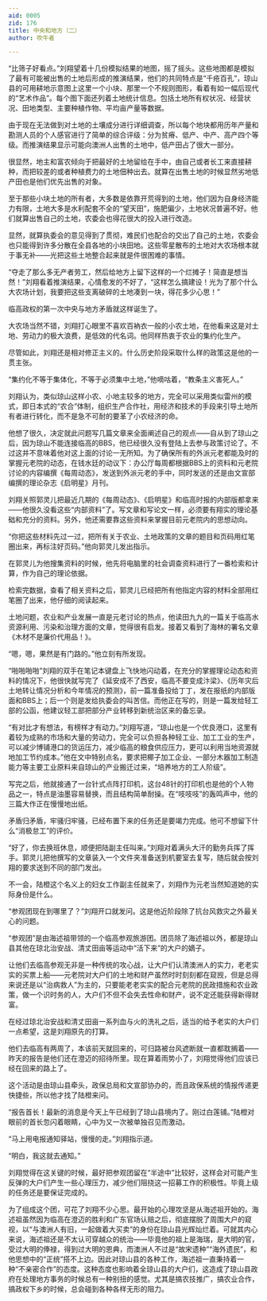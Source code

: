 ```yaml
---
aid: 0005
zid: 176
title: 中央和地方（二）
author: 吹牛者

---
```




  “比筛子好看点。”刘翔望着十几份模拟结果的地图，摇了摇头。这些地图都是模拟了最有可能被出售的土地后形成的推演结果，他们的共同特点是“千疮百孔”，琼山县的可用耕地示意图上这里一个小块、那里一个不规则图形，看着有如一幅后现代的“艺术作品”。每个图下面还列着土地统计信息。包括土地所有权状况、经营状况、田地类型、主要种植作物、平均亩产量等数据。

  由于现在无法做到对土地的土壤成分进行详细调查，所以每个地块都用历年产量和勘测人员的个人感官进行了简单的综合评级：分为贫瘠、低产、中产、高产四个等级。而推演结果显示可能向澳洲人出售的土地中，低产田占了很大一部分。

  很显然，地主和富农倾向于把最好的土地留给在手中，由自己或者长工来直接耕种，而把较差的或者种植费力的土地佃种出去。就算在出售土地的时候显然劣地低产田也是他们优先出售的对象。

  至于那些小块土地的所有者，大多数是依靠开荒得到的土地，他们因为自身经济能力有限，土地大多是水利配套不全的“望天田”，施肥偏少，土地状况普遍不好。他们就算出售自己的土地，农委会也得花很大的投入进行改造。

  显然，就算执委会的意见得到了贯彻，难民们也配合的交出了自己的土地，农委会也只能得到许多分散在全县各地的小块田地。这些零星散布的土地对大农场根本就于事无补——光把这些土地整合起来就是件很困难的事情。

  “夺走了那么多无产者劳工，然后给地方上留下这样的一个烂摊子！简直是想当然！”刘翔看着推演结果，心情愈发的不好了，“这样怎么搞建设！光为了那个什么大农场计划，我要把这些支离破碎的土地凑到一块，得花多少心思！”

  临高政权的第一次中央与地方矛盾就这样诞生了。

  大农场当然不错，刘翔打心眼里不喜欢百衲衣一般的小农土地，在他看来这是对土地、劳动力的极大浪费，是低效的代名词。他同样热衷于农业的集约化生产。

  尽管如此，刘翔还是相对修正主义的。什么历史阶段采取什么样的政策这是他的一贯主张。

  “集约化不等于集体化，不等于必须集中土地，”他嘀咕着，“教条主义害死人。”

  刘翔认为，类似琼山这样小农、小地主较多的地方，完全可以采用类似雷州的模式，即日本式的“农合”体制，组织生产合作社，用经济和技术的手段来引导土地所有者进行转化，而不是急不可耐的要革了小农经济的命。

  他想了很久，决定就此问题写几篇文章来全面阐述自己的观点——自从到了琼山之后，因为琼山不能连接临高的BBS，他已经很久没有登陆上去参与政策讨论了。不过这并不意味着他对这上面的讨论一无所知。为了确保所有的外派元老都能及时的掌握元老院的动态，在钱水廷的动议下：办公厅每周都根据BBS上的资料和元老院讨论的内容编撰《每周动态》，发送到外派元老的手中，同时发送的还是由文宣部编撰的理论杂志《启明星》月刊。

  刘翔关照郭灵儿把最近几期的《每周动态》、《启明星》和临高时报的内部版都拿来——他很久没看这些“内部资料”了。写文章和写论文一样，必须要有翔实的理论基础和充分的资料。另外，他还需要靠这些资料来掌握目前元老院内的思想动向。

  “你把这些材料先过一过，把所有关于农业、土地政策的文章的题目和页码用红笔圈出来，再标注好页码。”他向郭灵儿发出指示。

  在郭灵儿为他搜集资料的时候，他先将电脑里的社会调查资料进行了一番检索和计算，作为自己的理论依据。

  检索完数据，查看了相关资料之后，郭灵儿已经把所有他指定内容的材料全部用红笔圈了出来，他仔细的阅读起来。

  土地问题，农业和产业发展一直是元老讨论的热点，他读田九九的一篇关于临高水资源利用、污染和治理方面的文章，觉得很有启发。接着又看到了海林的署名文章《木材不是廉价代用品！》。

  “嗯，嗯，果然是有门路的。”他立刻有所发现。

  “啪啪啪啪”刘翔的双手在笔记本键盘上飞快地闪动着，在充分的掌握理论动态和资料的情况下，他很快就写完了《延安成不了西安，临高不要变成汴梁》、《历年灾后土地转让情况分析和今年情况的预测》，前一篇准备投给丁丁，发在报纸的内部版面和BBS上；后一个则是发给执委会的叫苦信。而他正在写的，则是一篇发给轻工部的公函，他建议轻工部把部分产业转移到新统治区来的备忘录。

  “有对比才有想法，有榜样才有动力。”刘翔写道，“琼山也是一个优良港口，这里有着较为成熟的市场和大量的劳动力，完全可以负担各种轻工业、加工工业的生产，可以减少博铺港口的货运压力，减少临高的粮食供应压力，更可以利用当地资源就地加工节约成本。”他在文中特别点名，要求把椰子加工企业、一部分木器加工制造能力等主要工业原料来自琼山的产业搬迁过来，“培养地方的工人阶级”。

  写完之后，他就接通了一台针式点阵打印机，这台48针的打印机也是他的个人物品之一，特点是油墨容易替换，而且结构简单耐操。在“吱吱吱”的轰鸣声中，他的三篇大作正在慢慢地出纸。

  矛盾归矛盾，牢骚归牢骚，已经布置下来的任务还是要竭力完成。他可不想留下什么“消极怠工”的评价。

  “好了，你去换班休息，顺便把陆副主任叫来。”刘翔对着满头大汗的勤务兵挥了挥手。郭灵儿把他撰写的文章装入一个文件夹准备送到机要室去复写，随后就会按刘翔的要求送到不同的部门发出。

  不一会，陆橙这个名义上的妇女工作副主任就来了，刘翔作为元老当然知道她的实际身份是什么。

  “参观团现在到哪里了？”刘翔开口就发问。这是他近阶段除了抗台风救灾之外最关心的问题。

  “参观团”是由海述祖带领的一个临高参观旅游团。团员除了海述祖以外，都是琼山县其他在琼北治安战、清丈田亩等运动中“活下来”的大户的嫡子。

  让他们去临高参观无非是一种传统的攻心战，让大户们认清澳洲人的实力，老老实实的买票上船——元老院对大户们的土地和财产虽然时时刻刻都在窥觊，但是总得来说还是以“治病救人”为主的，只要能老老实实的配合元老院的民政措施和农业政策，做一个识时务的人，大户们不但不会失去性命和财产，说不定还能获得新得财富。

  在经过琼北治安战和清丈田亩一系列血与火的洗礼之后，适当的给予老实的大户们一点希望，这是刘翔原先的打算。

  他们去临高有两周了，本该前天就回来的，可归路被台风遮断就一直都耽搁着——昨天的报告是他们还在澄迈的招待所里。现在算着雨势小了，刘翔觉得他们应该已经在回来的路上了。

  这个活动是由琼山县牵头，政保总局和文宣部协办的，而且政保系统的情报传递更快捷些，所以他才找了陆橙来问。

  “报告首长！最新的消息是今天上午已经到了琼山县境内了。刚过白莲铺。”陆橙对眼前的首长忽闪着眼睛，心中为又一次被单独召见而激动。

  “马上用电报通知驿站，慢慢的走。”刘翔指示道。

  “明白，我这就去通知。”

  刘翔觉得在这关键的时候，最好把参观团留在“半途中”比较好，这样会对可能产生反弹的大户们产生一些心理压力，减少他们阻挠这一招募工作的积极性。毕竟上级的任务还是要保证完成的。

  为了组成这个团，可花了刘翔不少心思。最开始的心理攻坚是从海述祖开始的。海述祖虽然因为临高在澄迈的胜利和广东官场认赔之后，彻底摆脱了周围大户的窥视，以“与澳洲人有旧，一起做着大买卖”的身份在琼山县光辉灿烂着。可就其内心来说，海述祖还是不太认可穿越众的统治——毕竟他的祖上是海瑞，是大明的官，受过大明的俸禄，得到过大明的恩典，而澳洲人不过是“故宋遗种”“海外遗民”，和他思想中的“正统”搭不上边。因此对琼山县的各种工作，海述祖一直秉持着一种“不亲密合作”的态度。这种态度也影响着全琼山县的大户们，这造成了琼山县政府在处理地方事务的时候总有一种别扭的感觉。尤其是搞农技推广，搞农业合作，搞政权下乡的时候，总会碰到各种各样无形的阻力。



